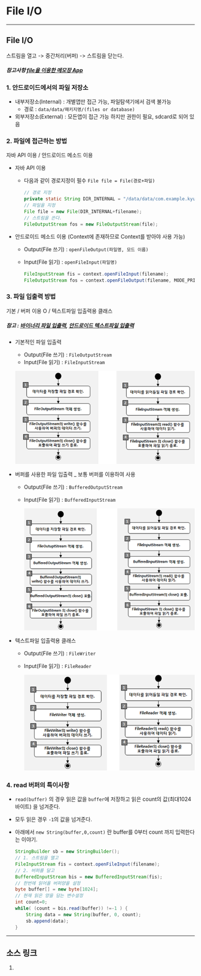 # File I/O

---
## File I/O
스트림을 열고 -> 중간처리(버퍼) -> 스트림을 닫는다.
##### 참고사항 [file을 이용한 메모장 App](https://github.com/Lee-KyungSeok/Study/tree/master/Android/Example/AndroidMemoFile)

### 1. __안드로이드에서의 파일 저장소__
- 내부저장소(Internal) : 개별앱만 접근 가능, 파일탐색기에서 검색 불가능
  - 경로 : `data/data/패키지명/(files or database)`
- 외부저장소(External) : 모든앱이 접근 가능 하지만 권한이 필요, sdcard로 되어 있음

### 2. __파일에 접근하는 방법__
자바 API 이용 / 안드로이드 메소드 이용
- 자바 API 이용
  - 다음과 같이 경로지정이 필수 `File file = File(경로+파일)`</br>

    ```java
    // 경로 지정
    private static String DIR_INTERNAL = "/data/data/com.example.kyung.androidmemo/files";
    // 파일을 지정
    File file = new File(DIR_INTERNAL+filename);
    // 스트림을 쓴다.
    FileOutputStream fos = new FileOutputStream(file);
    ```


- 안드로이드 메소드 이용 (Context에 존재하므로 Context를 받아야 사용 가능)
  - Output(File 쓰기) : `openFileOutput(파일명, 모드 이름)`
  - Input(File 읽기) : `openFileInput(파일명)`</br>

    ```java
    FileInputStream fis = context.openFileInput(filename);
    FileOutputStream fos = context.openFileOutput(filename, MODE_PRIVATE);
    ```

### 3. __파일 입출력 방법__
기본 / 버퍼 이용 O / 텍스트파일 입출력용 클래스</br>
##### 참고 : [바이너리 파일 입출력](http://recipes4dev.tistory.com/109), [안드로이드 텍스트파일 입출력](http://recipes4dev.tistory.com/113)

- 기본적인 파일 입출력
  - Output(File 쓰기) : `FileOutputStream`
  - Input(File 읽기) : `FileInputStream`

  ![](https://github.com/Lee-KyungSeok/Study/blob/master/Android/Contents/FileIO/picture/file1.png)


- 버퍼를 사용한 파일 입출력 _ 보통 버퍼를 이용하여 사용
  - Output(File 쓰기) :  `BufferedOutputStream`
  - Input(File 읽기) : `BufferedInputStream`

    ![](https://github.com/Lee-KyungSeok/Study/blob/master/Android/Contents/FileIO/picture/file2.png)

- 텍스트파일 입출력용 클래스
  - Output(File 쓰기) :  `FileWriter`
  - Input(File 읽기) : `FileReader`

    ![](https://github.com/Lee-KyungSeok/Study/blob/master/Android/Contents/FileIO/picture/file3.png)

### 4. __read 버퍼의 특이사항__
- `read(buffer)` 의 경우 읽은 값을 `buffer`에 저장하고 읽은 count의 값(최대1024바이트) 을 넘겨준다.
- 모두 읽은 경우 `-1`의 값을 넘겨준다.
- 아래에서 `new String(buffer,0,count)` 란 buffer를 0부터 count 까지 입력한다는 이야기.

  ```java
  StringBuilder sb = new StringBuilder();
  // 1. 스트림을 열고
  FileInputStream fis = context.openFileInput(filename);
  // 2. 버퍼를 달고
  BufferedInputStream bis = new BufferedInputStream(fis);
  // 한번에 읽어올 버퍼양을 설정
  byte buffer[] = new byte[1024];
  // 현재 읽은 양을 담는 변수설정
  int count=0;
  while( (count = bis.read(buffer)) !=-1 ) {
      String data = new String(buffer, 0, count);
      sb.append(data);
  }
  ```
---



## 소스 링크
1.
